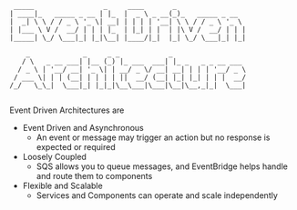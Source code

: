 ```
 _____                 _     ____       _                 
| ____|_   _____ _ __ | |_  |  _ \ _ __(_)_   _____ _ __  
|  _| \ \ / / _ \ '_ \| __| | | | | '__| \ \ / / _ \ '_ \ 
| |___ \ V /  __/ | | | |_  | |_| | |  | |\ V /  __/ | | |
|_____| \_/ \___|_| |_|\__| |____/|_|  |_| \_/ \___|_| |_|
                                                          
    _             _     _ _            _                  
   / \   _ __ ___| |__ (_) |_ ___  ___| |_ _   _ _ __ ___ 
  / _ \ | '__/ __| '_ \| | __/ _ \/ __| __| | | | '__/ _ \
 / ___ \| | | (__| | | | | ||  __/ (__| |_| |_| | | |  __/
/_/   \_\_|  \___|_| |_|_|\__\___|\___|\__|\__,_|_|  \___|
                                                          
```

Event Driven Architectures are
* Event Driven and Asynchronous
    * An event or message may trigger an action but no response is expected or required
* Loosely Coupled
    * SQS allows you to queue messages, and EventBridge helps handle and route them to components
* Flexible and Scalable
    * Services and Components can operate and scale independently 